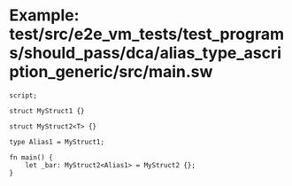 # Example: test/src/e2e_vm_tests/test_programs/should_pass/dca/alias_type_ascription_generic/src/main.sw

```sway
script;

struct MyStruct1 {}

struct MyStruct2<T> {}

type Alias1 = MyStruct1;

fn main() {
    let _bar: MyStruct2<Alias1> = MyStruct2 {};
}

```
